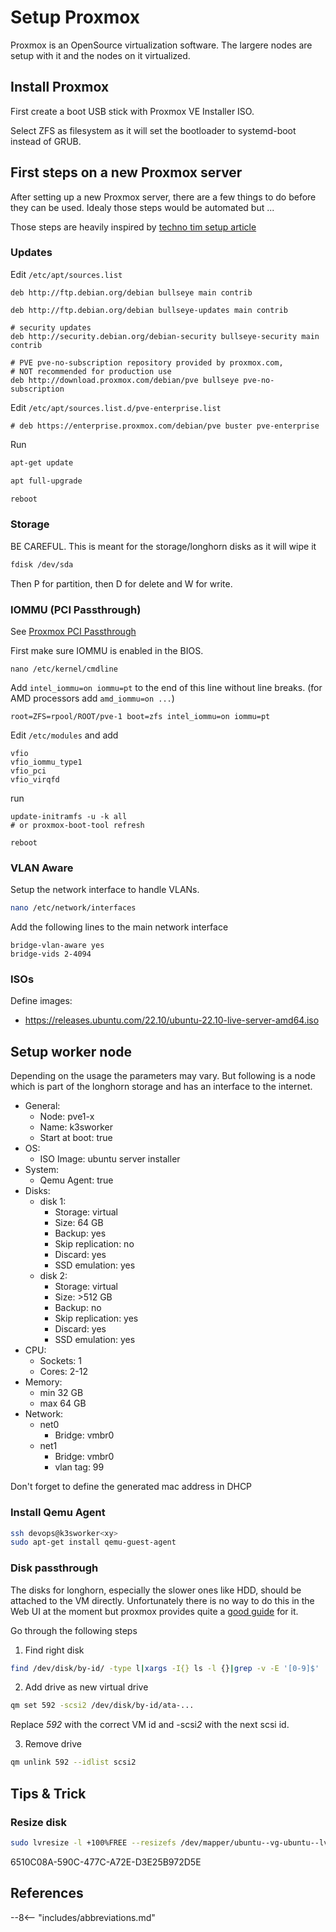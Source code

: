 # Setup Proxmox

Proxmox is an OpenSource virtualization software. The largere nodes are setup
with it and the nodes on it virtualized.


## Install Proxmox

First create a boot USB stick with Proxmox VE Installer ISO.

Select ZFS as filesystem as it will set the bootloader to systemd-boot instead of GRUB.


## First steps on a new Proxmox server

After setting up a new Proxmox server, there are a few things to do before they
can be used. Idealy those steps would be automated but ...

Those steps are heavily inspired by [techno tim setup article][tt-proxmox]


### Updates

Edit `/etc/apt/sources.list`

```shell
deb http://ftp.debian.org/debian bullseye main contrib

deb http://ftp.debian.org/debian bullseye-updates main contrib

# security updates
deb http://security.debian.org/debian-security bullseye-security main contrib

# PVE pve-no-subscription repository provided by proxmox.com,
# NOT recommended for production use
deb http://download.proxmox.com/debian/pve bullseye pve-no-subscription
```

Edit `/etc/apt/sources.list.d/pve-enterprise.list`

```shell
# deb https://enterprise.proxmox.com/debian/pve buster pve-enterprise
```

Run

``` bash
apt-get update

apt full-upgrade

reboot
```

### Storage

BE CAREFUL. This is meant for the storage/longhorn disks as it will wipe it

``` bash caption="select the correct disk device"
fdisk /dev/sda
```

Then P for partition, then D for delete and W for write.

### IOMMU  (PCI Passthrough)

See [Proxmox PCI Passthrough](https://pve.proxmox.com/wiki/Pci_passthrough)

First make sure IOMMU is enabled in the BIOS.

`nano /etc/kernel/cmdline`

Add `intel_iommu=on iommu=pt` to the end of this line without line breaks. (for
AMD processors add `amd_iommu=on ...`)

```shell
root=ZFS=rpool/ROOT/pve-1 boot=zfs intel_iommu=on iommu=pt
```

Edit `/etc/modules` and add

```shell
vfio
vfio_iommu_type1
vfio_pci
vfio_virqfd
```

run

```shell
update-initramfs -u -k all
# or proxmox-boot-tool refresh

reboot
```

### VLAN Aware

Setup the network interface to handle VLANs.

```bash
nano /etc/network/interfaces
```

Add the following lines to the main network interface

```shell
bridge-vlan-aware yes
bridge-vids 2-4094
```


### ISOs

Define images:

* https://releases.ubuntu.com/22.10/ubuntu-22.10-live-server-amd64.iso


## Setup worker node

Depending on the usage the parameters may vary. But following is a node which is
part of the longhorn storage and has an interface to the internet.

* General:
  * Node: pve1-x
  * Name: k3sworker
  * Start at boot: true
* OS:
  * ISO Image: ubuntu server installer
* System:
  * Qemu Agent: true
* Disks:
  * disk 1:
    * Storage: virtual
    * Size: 64 GB
    * Backup: yes
    * Skip replication: no
    * Discard: yes
    * SSD emulation: yes
  * disk 2:
    * Storage: virtual
    * Size: >512 GB
    * Backup: no
    * Skip replication: yes
    * Discard: yes
    * SSD emulation: yes
* CPU:
  * Sockets: 1
  * Cores: 2-12
* Memory:
  * min 32 GB
  * max 64 GB
* Network:
  * net0
    * Bridge: vmbr0
  * net1
    * Bridge: vmbr0
    * vlan tag: 99

Don't forget to define the generated mac address in DHCP


### Install Qemu Agent

```bash
ssh devops@k3sworker<xy>
sudo apt-get install qemu-guest-agent
```


### Disk passthrough

The disks for longhorn, especially the slower ones like HDD, should be attached to the VM directly.
Unfortunately there is no way to do this in the Web UI at the moment but proxmox provides quite a 
[good guide][proxmox-passthrough] for it.

Go through the following steps

1. Find right disk

```bash
find /dev/disk/by-id/ -type l|xargs -I{} ls -l {}|grep -v -E '[0-9]$' |sort -k11|cut -d' ' -f9,10,11,12
```

2. Add drive as new virtual drive

```bash
qm set 592 -scsi2 /dev/disk/by-id/ata-...
```
Replace *592* with the correct VM id and -scsi*2* with the next scsi id.

3. Remove drive

```bash
qm unlink 592 --idlist scsi2
```

## Tips & Trick

### Resize disk

```bash
sudo lvresize -l +100%FREE --resizefs /dev/mapper/ubuntu--vg-ubuntu--lv
```

6510C08A-590C-477C-A72E-D3E25B972D5E

## References

[tt-proxmox]: https://docs.technotim.live/posts/first-11-things-proxmox/
[proxmox-passthrough]: https://pve.proxmox.com/wiki/Passthrough_Physical_Disk_to_Virtual_Machine_(VM)



--8<-- "includes/abbreviations.md"
